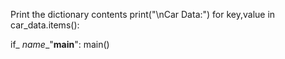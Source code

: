 Print the dictionary contents
print("\nCar Data:")
for key,value in car_data.items():

if_ _name__"__main__":
main()

  

<!---
AmosAdjaottor/AmosAdjaottor is a ✨ special ✨ repository because its `README.md` (this file) appears on your GitHub profile.
You can click the Preview link to take a look at your changes.
--->
